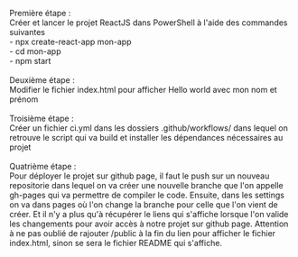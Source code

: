 Première étape : <br>
Créer et lancer le projet ReactJS dans PowerShell à l'aide des commandes suivantes <br>
    - npx create-react-app mon-app <br>
    - cd mon-app <br>
    - npm start<br>
<br>
Deuxième étape : <br>
Modifier le fichier index.html pour afficher Hello world avec mon nom et prénom<br>
<br>
Troisième étape : <br>
Créer un fichier ci.yml dans les dossiers .github/workflows/ dans lequel on retrouve le script qui va build et installer les dépendances nécessaires au projet<br>
<br>
Quatrième étape :<br> 
Pour déployer le projet sur github page, il faut le push sur un nouveau repositorie dans lequel on va créer une nouvelle branche que l'on appelle gh-pages qui va permettre de compiler le code. Ensuite, dans les settings on va dans pages où l'on change la branche pour celle que l'on vient de créer. Et il n'y a plus qu'à récupérer le liens qui s'affiche lorsque l'on valide les changements pour avoir accès à notre projet sur github page. Attention à ne pas oublié de rajouter /public à la fin du lien pour afficher le fichier index.html, sinon se sera le fichier README qui s'affiche.
